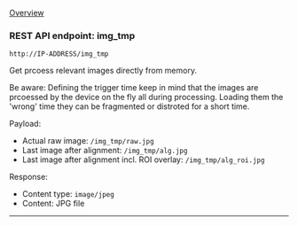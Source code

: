 [Overview](_OVERVIEW.md) 

### REST API endpoint: img_tmp

`http://IP-ADDRESS/img_tmp`


Get prcoess relevant images directly from memory.

Be aware: Defining the trigger time keep in mind that the images are prcoessed by the device on the fly all during processing. Loading them the 'wrong' time they can be fragmented or distroted for a short time.


Payload:
- Actual raw image: `/img_tmp/raw.jpg`
- Last image after alignment: `/img_tmp/alg.jpg`
- Last image after alignment incl. ROI overlay: `/img_tmp/alg_roi.jpg`

Response:
  - Content type: `image/jpeg`
  - Content: JPG file

---
